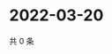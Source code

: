 # 2022-03-20

共 0 条

<!-- BEGIN WEIBO -->
<!-- 最后更新时间 Sun Mar 20 2022 00:19:56 GMT+0800 (China Standard Time) -->

<!-- END WEIBO -->
